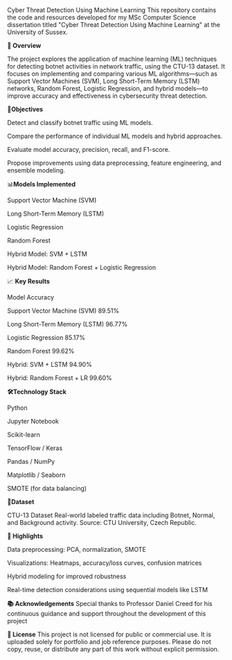 Cyber Threat Detection Using Machine Learning
This repository contains the code and resources developed for my MSc Computer Science dissertation titled "Cyber Threat Detection Using Machine Learning" at the University of Sussex.

**📖 Overview**

The project explores the application of machine learning (ML) techniques for detecting botnet activities in network traffic, using the CTU-13 dataset. It focuses on implementing and comparing various ML algorithms—such as Support Vector Machines (SVM), Long Short-Term Memory (LSTM) networks, Random Forest, Logistic Regression, and hybrid models—to improve accuracy and effectiveness in cybersecurity threat detection.

🎯**Objectives**

Detect and classify botnet traffic using ML models.

Compare the performance of individual ML models and hybrid approaches.

Evaluate model accuracy, precision, recall, and F1-score.

Propose improvements using data preprocessing, feature engineering, and ensemble modeling.

📊**Models Implemented**

Support Vector Machine (SVM)

Long Short-Term Memory (LSTM)

Logistic Regression

Random Forest

Hybrid Model: SVM + LSTM

Hybrid Model: Random Forest + Logistic Regression


📈 **Key Results**

Model	Accuracy

Support Vector Machine (SVM)	89.51%

Long Short-Term Memory (LSTM)	96.77%

Logistic Regression	85.17%

Random Forest	99.62%

Hybrid: SVM + LSTM	94.90%

Hybrid: Random Forest + LR	99.60%


**🛠Technology Stack**

Python

Jupyter Notebook

Scikit-learn

TensorFlow / Keras

Pandas / NumPy

Matplotlib / Seaborn

SMOTE (for data balancing)


🧪**Dataset**

CTU-13 Dataset
Real-world labeled traffic data including Botnet, Normal, and Background activity. Source: CTU University, Czech Republic.

**📌 Highlights**

Data preprocessing: PCA, normalization, SMOTE

Visualizations: Heatmaps, accuracy/loss curves, confusion matrices

Hybrid modeling for improved robustness

Real-time detection considerations using sequential models like LSTM


**📚 Acknowledgements**
Special thanks to Professor Daniel Creed for his continuous guidance and support throughout the development of this project

**📝 License**
This project is not licensed for public or commercial use. It is uploaded solely for portfolio and job reference purposes.
Please do not copy, reuse, or distribute any part of this work without explicit permission.
